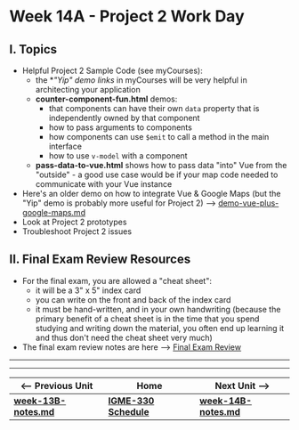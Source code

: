# Week 14A - Project 2 Work Day

## I. Topics
- Helpful Project 2 Sample Code (see myCourses):
  - the **"Yip" demo links* in myCourses will be very helpful in architecting your application
  - **counter-component-fun.html** demos:
    - that components can have their own `data` property that is independently owned by that component
    - how to pass arguments to components
    - how components can use `$emit` to call a method in the main interface
    - how to use `v-model` with a component
  - **pass-data-to-vue.html** shows how to pass data "into" Vue from the "outside" - a good use case would be if your map code needed to communicate with your Vue instance
- Here's an older demo on how to integrate Vue & Google Maps (but the "Yip" demo is probably more useful for Project 2) --> [demo-vue-plus-google-maps.md](https://github.com/tonethar/IGME-330-Master/blob/master/notes/demo-vue-plus-google-maps.md)
- Look at Project 2 prototypes
- Troubleshoot Project 2 issues


## II. Final Exam Review Resources
- For the final exam, you are allowed a "cheat sheet":
  - it will be a 3" x 5" index card
  - you can write on the front and back of the index card
  - it must be hand-written, and in your own handwriting (because the primary benefit of a cheat sheet is in the time that you spend studying and writing down the material, you often end up learning it and thus don't need the cheat sheet very much)
- The final exam review notes are here --> [Final Exam Review](../exams/final-exam-review.md)
<hr><hr>

| <-- Previous Unit | Home | Next Unit -->
| --- | --- | --- 
| [**week-13B-notes.md**](week-13B-notes.md)     |  [**IGME-330 Schedule**](../schedule.md) | [**week-14B-notes.md**](week-14B-notes.md)
